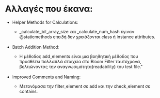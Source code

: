 # Αλλαγές που έκανα:
<ul>
  
  <li>Helper Methods for Calculations:</li>
        <ul><li>_calculate_bit_array_size και _calculate_num_hash έγιναν @staticmethods επειδή δεν χρειάζονται class ή instance attributes.</li></ul><br>
  
  <li>Batch Addition Method:</li>
        <ul><li> Η μέθοδος add_elements είναι μια βοηθητική μέθοδος που προσθέτει πολλαπλά στοιχεία στο Bloom Filter ταυτόχρονα, βελτιώνοντας την αναγνωσιμότητα(readability) του test file."</li></li></ul><br>
  
  <li>Improved Comments and Naming:</li>
        <ul><li>Μετονόμασα την filter_element σε add και την check_element σε contains.</li></ul><br>

</ul>
